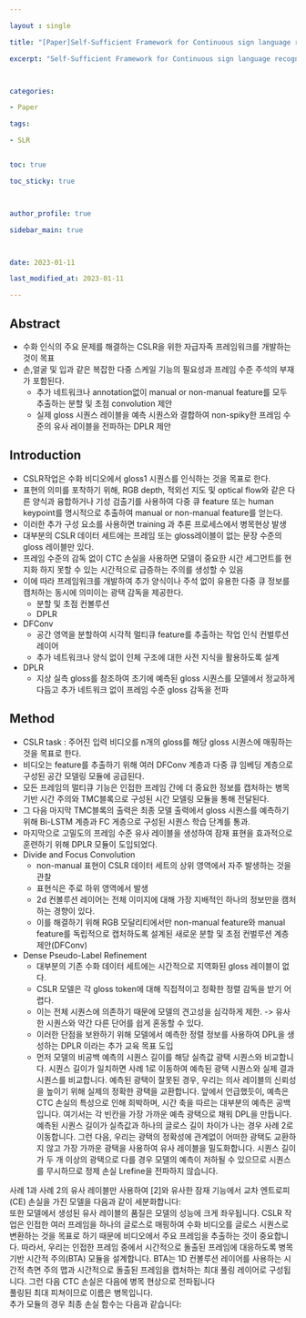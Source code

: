 ```yaml
---

layout : single

title: "[Paper]Self-Sufficient Framework for Continuous sign language recognition"

excerpt: "Self-Sufficient Framework for Continuous sign language recognition 논문 리뷰"



categories:

- Paper

tags:

- SLR


toc: true

toc_sticky: true



author_profile: true

sidebar_main: true



date: 2023-01-11

last_modified_at: 2023-01-11

---
```


  

## Abstract  

- 수화 인식의 주요 문제를 해결하는 CSLR을 위한 자급자족 프레임워크를 개발하는것이 목표
- 손,얼굴 및 입과 같은 복잡한 다중 스케일 기능의 필요성과 프레임 수준 주석의 부재가 포함된다.
    - 추가 네트워크나 annotation없이 manual or non-manual feature를 모두 추출하는 분할 및 초점 convolution 제안
    - 실제 gloss 시퀀스 레이블을 예측 시퀀스와 결합하여 non-spiky한 프레임 수준의 유사 레이블을 전파하는 DPLR 제안

## Introduction  

- CSLR작업은 수화 비디오에서 gloss1 시퀀스를 인식하는 것을 목표로 한다.
- 표현의 의미를 포착하기 위해, RGB depth, 적외선 지도 및 optical flow와 같은 다른 양식과 융합하거나 기성 검출기를 사용하여 다중 큐 feature 또는 human keypoint를 명시적으로 추출하여 manual or non-manual feature를 얻는다.
- 이러한 추가 구성 요소를 사용하면 training 과 추론 프로세스에서 병목현상 발생
- 대부분의 CSLR 데이터 세트에는 프레임 또는 gloss레이블이 없는 문장 수준의 gloss 레이블만 있다.
- 프레임 수준의 감독 없이 CTC 손실을 사용하면 모델이 중요한 시간 세그먼트를 현지화 하지 못할 수 있는 시간적으로 급증하는 주의를 생성할 수 있음
- 이에 따라 프레임워크를 개발하여 추가 양식이나 주석 없이 유용한 다중 큐 정보를 캠처하는 동시에 의미이는 광택 감독을 제공한다.
    - 분할 및 초점 컨볼루션
    - DPLR
- DFConv
    - 공간 영역을 분할하여 시각적 멀티큐 feature를 추출하는 작업 인식 컨벌루션 레이어
    - 추가 네트워크나 양식 없이 인체 구조에 대한 사전 지식을 활용하도록 설계
- DPLR
    - 지상 실측 gloss를 참조하여 초기에 예측된 gloss 시퀀스를 모델에서 정교하게 다듬고 추가 네트워크 없이 프레임 수준 gloss 감독을 전파

## Method  
- CSLR task : 주어진 입력 비디오를 n개의 gloss를 해당 gloss 시퀀스에 매핑하는것을 목표로 한다.
- 비디오는 feature를 추출하기 위해 여러 DFConv 계층과 다중 큐 임베딩 계층으로 구성된 공간 모델링 모듈에 공급된다.
- 모든 프레임의 멀티큐 기능은 인접한 프레임 간에 더 중요한 정보를 캡처하는 병목 기반 시간 주의와 TMC블록으로 구성된 시간 모델링 모듈을 통해 전달된다.
- 그 다음 마지막 TMC블록의 출력은 최종 모델 출력에서 gloss 시퀀스를 예측하기 위해 Bi-LSTM 계층과 FC 게층으로 구성된 시퀀스 학습 단계를 통과.
- 마지막으로 고밀도의 프레임 수준 유사 레이블을 생성하여 잠재 표현을 효과적으로 훈련하기 위해 DPLR 모듈이 도입되었다.
-  Divide and Focus Convolution  
    - non-manual 표현이 CSLR 데이터 세트의 상위 영역에서 자주 발생하는 것을 관찰
    - 표현식은 주로 하위 영역에서 발생
    - 2d 컨볼루션 레이어는 전체 이미지에 대해 가장 지배적인 하나의 정보만을 캠처하는 경향이 있다.
    - 이를 해결하기 위해 RGB 모달리티에서만 non-manual feature와 manual feature를 독립적으로 캡처하도록 설계된 새로운 분할 및 초점 컨벌루션 계층 제안(DFConv)
-  Dense Pseudo-Label Refinement  
    - 대부분의 기존 수화 데이터 세트에는 시간적으로 지역화된 gloss 레이블이 없다.
    - CSLR 모델은 각 gloss token에 대해 직접적이고 정확한 정렬 감독을 받기 어렵다.
    - 이는 전체 시퀀스에 의존하기 때문에 모델의 견고성을 심각하게 제한. -> 유사한 시퀀스와 약간 다른 단어를 쉽게 혼동할 수 있다.
    - 이러한 단점을 보완하기 위해 모델에서 예측한 정렬 정보를 사용하여 DPL을 생성하는 DPLR 이라는 추가 교육 목표 도입
    - 먼저 모델의 비공백 예측의 시퀀스 길이를 해당 실측값 광택 시퀀스와 비교합니다. 시퀀스 길이가 일치하면 사례 1로 이동하여 예측된 광택 시퀀스와 실제 결과 시퀀스를 비교합니다. 예측된 광택이 잘못된 경우, 우리는 의사 레이블의 신뢰성을 높이기 위해 실제의 정확한 광택을 교환합니다. 앞에서 언급했듯이, 예측은 CTC 손실의 특성으로 인해 희박하며, 시간 축을 따르는 대부분의 예측은 공백입니다. 여기서는 각 빈칸을 가장 가까운 예측 광택으로 채워 DPL을 만듭니다. 예측된 시퀀스 길이가 실측값과 하나의 글로스 길이 차이가 나는 경우 사례 2로 이동합니다. 그런 다음, 우리는 광택의 정확성에 관계없이 어떠한 광택도 교환하지 않고 가장 가까운 광택을 사용하여 유사 레이블을 밀도화합니다. 시퀀스 길이가 두 개 이상의 광택으로 다를 경우 모델의 예측이 저하될 수 있으므로 시퀀스를 무시하므로 정제 손실 Lrefine을 전파하지 않습니다.

사례 1과 사례 2의 유사 레이블만 사용하여 \[2\]와 유사한 잠재 기능에서 교차 엔트로피(CE) 손실을 가진 모델을 다음과 같이 세분화합니다:  
또한 모델에서 생성된 유사 레이블의 품질은 모델의 성능에 크게 좌우됩니다. CSLR 작업은 인접한 여러 프레임을 하나의 글로스로 매핑하여 수화 비디오를 글로스 시퀀스로 변환하는 것을 목표로 하기 때문에 비디오에서 주요 프레임을 추출하는 것이 중요합니다. 따라서, 우리는 인접한 프레임 중에서 시간적으로 돌출된 프레임에 대응하도록 병목 기반 시간적 주의(BTA) 모듈을 설계합니다. BTA는 1D 컨볼루션 레이어를 사용하는 시간적 측면 주의 맵과 시간적으로 돌출된 프레임을 캡처하는 최대 풀링 레이어로 구성됩니다. 그런 다음 CTC 손실은 다음에 병목 현상으로 전파됩니다  
풀링된 최대 피쳐이므로 이름은 병목입니다.  
추가 모듈의 경우 최종 손실 함수는 다음과 같습니다: